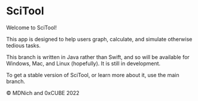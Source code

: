 # SciTool

Welcome to SciTool!

This app is designed to help users graph, calculate, and simulate otherwise tedious tasks.

This branch is written in Java rather than Swift, and so will be available for Windows, Mac, and Linux (hopefully). It
is still in development.

To get a stable version of SciTool, or learn more about it, use the main branch.

© MDNich and 0xCUBE 2022
